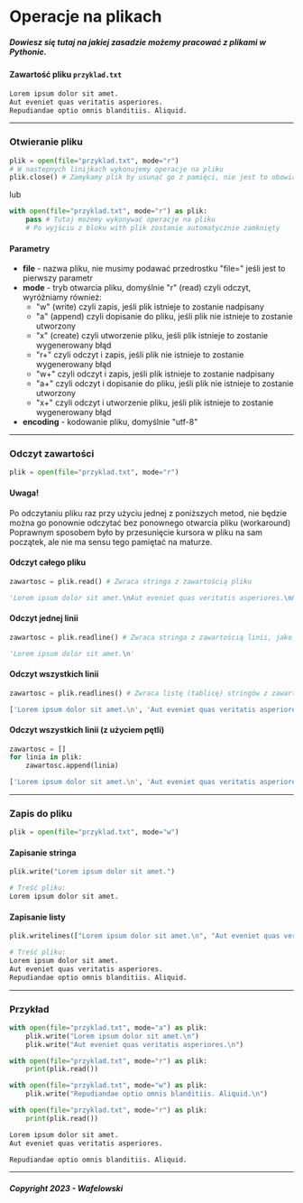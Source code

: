 # Operacje na plikach
##### Dowiesz się tutaj na jakiej zasadzie możemy pracować z plikami w Pythonie.

#### Zawartość pliku `przyklad.txt`
```txt
Lorem ipsum dolor sit amet.
Aut eveniet quas veritatis asperiores.
Repudiandae optio omnis blanditiis. Aliquid.
```

---

### Otwieranie pliku

```py
plik = open(file="przyklad.txt", mode="r") 
# W nastepnych linijkach wykonujemy operacje na pliku
plik.close() # Zamykamy plik by usunąć go z pamięci, nie jest to obowiązkowe
```

lub

```py
with open(file="przyklad.txt", mode="r") as plik:
    pass # Tutaj możemy wykonywać operacje na pliku
    # Po wyjściu z bloku with plik zostanie automatycznie zamknięty
```

#### Parametry
- **file** - nazwa pliku, nie musimy podawać przedrostku "file=" jeśli jest to pierwszy parametr
- **mode** - tryb otwarcia pliku, domyślnie "r" (read) czyli odczyt, wyróżniamy również:
    - "w" (write) czyli zapis, jeśli plik istnieje to zostanie nadpisany
    - "a" (append) czyli dopisanie do pliku, jeśli plik nie istnieje to zostanie utworzony
    - "x" (create) czyli utworzenie pliku, jeśli plik istnieje to zostanie wygenerowany błąd
    - "r+" czyli odczyt i zapis, jeśli plik nie istnieje to zostanie wygenerowany błąd
    - "w+" czyli odczyt i zapis, jeśli plik istnieje to zostanie nadpisany
    - "a+" czyli odczyt i dopisanie do pliku, jeśli plik nie istnieje to zostanie utworzony
    - "x+" czyli odczyt i utworzenie pliku, jeśli plik istnieje to zostanie wygenerowany błąd
- **encoding** - kodowanie pliku, domyślnie "utf-8"

---

### Odczyt zawartości

```py
plik = open(file="przyklad.txt", mode="r")
```

#### Uwaga!
Po odczytaniu pliku raz przy użyciu jednej z poniższych metod, nie będzie można go ponownie odczytać bez ponownego otwarcia pliku (workaround)
<br>Poprawnym sposobem było by przesunięcie kursora w pliku na sam początek, ale nie ma sensu tego pamiętać na maturze.

#### Odczyt całego pliku
```py
zawartosc = plik.read() # Zwraca stringa z zawartością pliku
```
```py
'Lorem ipsum dolor sit amet.\nAut eveniet quas veritatis asperiores.\nRepudiandae optio omnis blanditiis. Aliquid.\n'
```

#### Odczyt jednej linii
```py
zawartosc = plik.readline() # Zwraca stringa z zawartością linii, jako parametr przyjmuje liczbę znaków do odczytania
```
```py
'Lorem ipsum dolor sit amet.\n'
```

#### Odczyt wszystkich linii
```py
zawartosc = plik.readlines() # Zwraca listę (tablicę) stringów z zawartością linii
```
```py
['Lorem ipsum dolor sit amet.\n', 'Aut eveniet quas veritatis asperiores.\n', 'Repudiandae optio omnis blanditiis. Aliquid.\n']
```

#### Odczyt wszystkich linii (z użyciem pętli)
```py
zawartosc = []
for linia in plik:
    zawartosc.append(linia)
```
```py
['Lorem ipsum dolor sit amet.\n', 'Aut eveniet quas veritatis asperiores.\n', 'Repudiandae optio omnis blanditiis. Aliquid.\n']
```

---

### Zapis do pliku

```py
plik = open(file="przyklad.txt", mode="w")
```

#### Zapisanie stringa
```py
plik.write("Lorem ipsum dolor sit amet.")
```
```py
# Treść pliku:
Lorem ipsum dolor sit amet.
```

#### Zapisanie listy
```py
plik.writelines(["Lorem ipsum dolor sit amet.\n", "Aut eveniet quas veritatis asperiores.\n", "Repudiandae optio omnis blanditiis. Aliquid.\n"]) 
```
```py
# Treść pliku:
Lorem ipsum dolor sit amet.
Aut eveniet quas veritatis asperiores.
Repudiandae optio omnis blanditiis. Aliquid.
```

---

### Przykład
```py
with open(file="przyklad.txt", mode="a") as plik:
    plik.write("Lorem ipsum dolor sit amet.\n")
    plik.write("Aut eveniet quas veritatis asperiores.\n")

with open(file="przyklad.txt", mode="r") as plik:
    print(plik.read())

with open(file="przyklad.txt", mode="w") as plik:
    plik.write("Repudiandae optio omnis blanditiis. Aliquid.\n")

with open(file="przyklad.txt", mode="r") as plik:
    print(plik.read())
```

```py
Lorem ipsum dolor sit amet.
Aut eveniet quas veritatis asperiores.

Repudiandae optio omnis blanditiis. Aliquid.
```

---

##### Copyright 2023 - Wafelowski